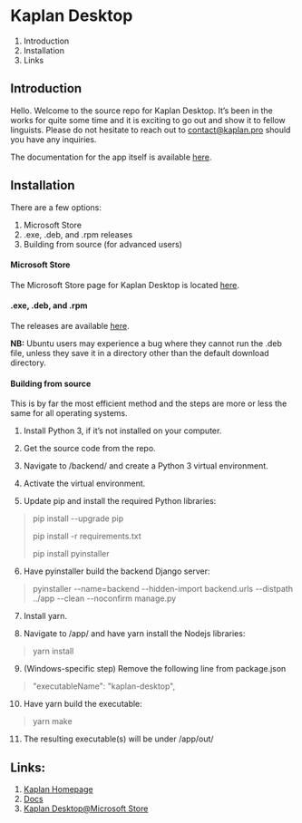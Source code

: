 # Kaplan Desktop
1. Introduction
2. Installation
3. Links

## Introduction

Hello. Welcome to the source repo for Kaplan Desktop. It’s been in the works for quite some time and it is exciting to go out and show it to fellow linguists. Please do not hesitate to reach out to contact@kaplan.pro should you have any inquiries.

The documentation for the app itself is available [here](https://kaplan.pro/docs).

## Installation
There are a few options:
1. Microsoft Store
2. .exe, .deb, and .rpm releases
3. Building from source (for advanced users)

#### Microsoft Store
The Microsoft Store page for Kaplan Desktop is located [here](https://www.microsoft.com/en-us/p/kaplan-desktop/9nb1v5xzbmx2).

#### .exe, .deb, and .rpm
The releases are available [here](https://github.com/kaplanPRO/kaplan-desktop/releases/latest).

**NB:** Ubuntu users may experience a bug where they cannot run the .deb file, unless they save it in a directory other than the default download directory.

#### Building from source

This is by far the most efficient method and the steps are more or less the same for all operating systems.

1. Install Python 3, if it’s not installed on your computer.

2. Get the source code from the repo.

3. Navigate to /backend/ and create a Python 3 virtual environment.

4. Activate the virtual environment.

5. Update pip and install the required Python libraries:

  > pip install --upgrade pip
  >
  > pip install -r requirements.txt
  >
  > pip install pyinstaller

6. Have pyinstaller build the backend Django server:

  > pyinstaller --name=backend --hidden-import backend.urls --distpath ../app --clean --noconfirm manage.py

7. Install yarn.

8. Navigate to /app/ and have yarn install the Nodejs libraries:

  > yarn install

9. (Windows-specific step) Remove the following line from package.json

  > "executableName": "kaplan-desktop",

10. Have yarn build the executable:

  > yarn make

11. The resulting executable(s) will be under /app/out/

## Links:
1. [Kaplan Homepage](https://kaplan.pro)
1. [Docs](https://kaplan.pro/#/docs)
1. [Kaplan Desktop@Microsoft Store](https://www.microsoft.com/en-us/p/kaplan-desktop/9nb1v5xzbmx2)
